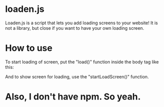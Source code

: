 # loaden.js
Loaden.js is a script that lets you add loading screens to your website! 
It is not a library, but close if you want to have your own loading screen.

# How to use
To start loading of screen, put the "load()" function inside the body tag like this:

<body onload="load()">

And to show screen for loading, use the "startLoadScreen()" function.

# Also, I don't have npm. So yeah.

